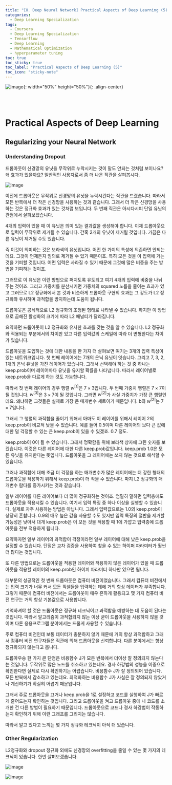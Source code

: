 ```yaml
---
title: "[Ⅱ. Deep Neural Network] Practical Aspects of Deep Learning (5)"
categories:
  - Deep Learning Specialization
tags:
  - Coursera
  - Deep Learning Specialization
  - Tensorflow
  - Deep Learning
  - Mathematical Optimization
  - hyperparameter tuning
toc: true
toc_sticky: true
toc_label: "Practical Aspects of Deep Learning (5)"
toc_icon: "sticky-note"
---
```


![image](https://user-images.githubusercontent.com/55765292/177095282-038ee3ed-f543-4793-9eff-f2d5ac239f36.png){: width="50%" height="50%"}{: .align-center}

<br><br>

# Practical Aspects of Deep Learning

## Regularizing your Neural Network

### Understanding Dropout

드롭아웃이 신경망의 유닛을 무작위로 누락시키는 것이 말도 안되는 것처럼 보이나요? 왜 효과가 있을까요? 일반적인 사용자로서 좀 더 나은 직관을 살펴봅시다.

![image](https://user-images.githubusercontent.com/55765292/177467908-6bafddc8-fc11-43c1-a26e-b135ae53fa46.png)

이전에 드롭아웃은 무작위로 신경망의 유닛을 누락시킨다는 직관을 드렸습니다. 따라서 모든 반복에서 더 작은 신경망을 사용하는 것과 같습니다. 그래서 더 작은 신경망을 사용하는 것은 정규화 효과가 있는 것처럼 보입니다. 두 번째 직관은 아시다시피 단일 유닛의 관점에서 살펴보겠습니다.

4개의 입력이 있을 때 이 유닛은 의미 있는 결과값을 생성해야 합니다. 이제 드롭아웃으로 입력이 무작위로 제거될 수 있습니다. 간혹 2개의 유닛이 제거될 것입니다. 가끔은 다른 유닛이 제거될 수도 있습니다.

즉 이것이 의미하는 것은 보라색의 유닛입니다. 어떤 한 가지의 특성에 의존하면 안되는데요. 그것이 언제든지 임의로 제거될 수 있기 때문이죠. 특히 모든 것을 이 입력에 거는 것을 기피할 것입니다. 어떤 입력은 사라질 수 있기 때문에 그것에 많은 비중을 주는 방법을 기피하는 것이죠.

그러므로 이 유닛은 이런 방법으로 퍼지도록 유도되고 여기 4개의 입력에 비중을 나눠 주는 것이죠. 그리고 가중치를 분산시키면 가중치의 squared 노름을 줄이는 효과가 있고 그러므로 L2 정규화에서 본 것과 비슷하게 드롭아웃 구현의 효과는 그 강도가 L2 정규화와 유사하며 과적합을 방지하는데 도움이 됩니다.

드롭아웃은 공식적으로 L2 정규화의 조정된 형태로 나타낼 수 있습니다. 하지만 이 방법으로 곱해진 활성화의 크기에 따라 L2 패널티가 달라집니다.

요약하면  드롭아웃이 L2 정규화와 유사한 효과를 갖는 것을 알 수 있습니다. L2 정규화와 적용되는 부분에서의 차이만 있고 다른 입력값의 스케일에 따라 더 변형한다는 차이가 있습니다.

드롭아웃을 도입하는 것에 대한 내용을 한 가지 더 살펴보면 여기는 3개의 입력 특성이 있는 네트워크입니다. 첫 번째 레이어에는 7개의 은닉 유닛이 잇습니다. 그리고 7, 3, 2, 1개의 은닉 유닛을 가진 레이어가 있습니다. 그래서 선택해야 하는 것 중 하나는 keep.prob이며 레이어마다 유닛을 유지할 확률을 나타냅니다. 따라서 레이어별로 keep.prob을 다르게 하는 것도 가능합니다.

따라서 첫 번째 레이어의 경우 행렬 $w^{[1]}$은 $7 \times 3$입니다. 두 번째 가중치 행렬은 $7 \times 7$이 될 것입니다. $w^{[3]}$은 $3 \times 7$이 될 것입니다. 그러면 $w^{[2]}$가 사실 가중치가 가장 큰 행렬인데요. 왜냐하면 그것들은 실제로 가장 큰 매개변수 세트이기 때문입니다. $b$와 $w^{[2]}$는 $7 \times 7$입니다.

그래서 그 행렬의 과적합을 줄이기 위해서 아마도 이 레이어를 위해서 레이어 2의 keep.prob이 비교적 낮을 수 있습니다. 예를 들어 0.5이며 다른 레이어의 보다 큰 값에 대한 덜 걱정할 수 있는 큰 keep.prob이 있을 수 있겠죠. 0.7 정도.

keep.prob이 0이 될 수 있습니다. 그래서 명확함을 위해 보라색 상자에 그린 숫자를 보겠습니다. 이것은 다른 레이어에 대한 다른 keep.prob값입니다. keep.prob 1.0은 모든 유닛을 유지한다는 뜻입니다. 드롭아웃을 그 레이어에는 쓰지 않는 것으로 해석할 수 있습니다.

그러나 과적합에 대해 조금 더 걱정을 하는 매개변수가 많은 레이어에는 더 강한 형태의 드롭아웃을 적용하기 위해서 keep.prob이 더 작을 수 있습니다. 마지 L2 정규화의 매개변수 람다를 증가시키는 것과 같습니다.

일부 레이어를 다른 레이어보다 더 많이 정규화하는 것이죠. 엄밀히 말하면 입력층에도 드롭아웃을 적용시킬 수 있습니다. 여기서 입력 특징 중 하나 이상을 실행할 수 있습니다. 실제로 자주 사용하는 방법은 아닙니다. 그래서 입력값으로는 1.0의 keep.prob이 상당히 흔합니다. 0.9의 매우 높은 값을 사용할 수도 있지만 입력 특징의 절반을 제거할 가능성은 낮아서 대개 keep.prob은 이 모든 것을 적용할 때 1에 가깝고 입력층에 드롭아웃을 전부 적용하게 됩니다.

요약하자면 일부 레이어의 과적합이 걱정이라면 일부 레이어에 대해 낮은 keep.prob을 설정할 수 있습니다. 단점은 교차 검증을 사용하여 찾을 수 있는 하이퍼 파라미터가 훨씬 더 많다는 것입니다.

또 다른 방법으로는 드롭아웃을 적용한 레이어와 적용하지 않은 레이어가 있을 때 드롭아웃을 적용할 레이어의 keep.prob인 하이퍼 파라미터 하나만 있으면 됩니다.

대부분의 성공적인 첫 번째 드롭아웃은 컴퓨터 비전이었습니다. 그래서 컴퓨터 비전에서는 입력 크기가 너무 커서 모든 픽셀들을 입력하는 데에 거의 항상 데이터가 부족합니다. 그렇기 때문에 컴퓨터 비전에서는 드롭아웃이 매우 흔하게 활용되고 몇 가지 컴퓨터 비전 연구는 거의 항상 기본값으로 사용합니다.

기억하셔야 할 것은 드롭아웃은 정규화 테크닉이고 과적합을 예방하는 데 도움이 된다는 것입니다. 따라서 알고리즘이 과적합되지 않는 이상 굳이 드롭아웃을 사용하지 않을 것이며 다른 응용프로그램 분야에서는 드물게 사용할 수 있습니다.

주로 컴퓨터 비전인데 보통 데이터가 충분하지 않기 때문에 거의 항상 과적합하고 그래서 컴퓨터 비전 연구자들은 직관에 의해 드롭아웃을 신뢰합니다. 다른 분야에서는 항상 정규화되지 않는다고 봅니다.

드롭아우승 한 가지 큰 단점은 비용함수 J가 모든 반복에서 더이상 잘 정의되지 않는다는 것입니다. 무작위로 많은 노드를 취소하고 있는데요. 경사 하강법의 성능을 이중으로 확인한다면 실제로 다시 확인하기는 어렵습니다. 비용함수 J가 잘 정의되어 있습니다. 모든 반복에서 감소하고 있는데요. 최적화하는 비용함수 J가 사실은 잘 정의되지 않았거나 계산하기가 확실히 어렵기 때문입니다.

그래서 주로 드롭아웃을 끄거나 keep.prob을 1로 설정하고 코드를 실행하여 J가 빠르게 줄어드는지 확인하는 것입니다. 그리고 드롭아웃을 켜고 드롭아웃 중에 내 코드를 소개한 건 다른 방법이 필요하기 때문입니다. 드롭아웃으로 코드나 경사 하강법이 작동하는지 확인하기 위해 이런 그래프를 그리지는 않습니다.

따라서 알고 있다고 느끼는 몇 가지 정규화 테크닉이 아직 더 있습니다.


### Other Regularization

L2정규화와 dropout 정규화 외에도 신경망의 overfitting을 줄일 수 있는 몇 가지의 테크닉이 있습니다. 한번 살펴보겠습니다.

![image](https://user-images.githubusercontent.com/55765292/177471921-9516ae49-c9f2-45c5-bc0e-9446012553b1.png)

![image](https://user-images.githubusercontent.com/55765292/177471937-ad46485d-9871-4af2-8a67-5f63471b203d.png)




























